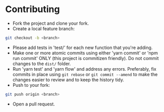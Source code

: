# Contributing

- Fork the project and clone your fork.
- Create a local feature branch:

```bash
git checkout -b <branch>
```

- Please add tests in 'test/' for each new function that you're adding.
- Make one or more atomic commits using either 'yarn commit' or 'npm run commit' ONLY (this project is commitizen friendly).  Do not commit changes to the `dist/` folder.
- Run 'yarn test' and 'yarn flow' and address any errors. Preferably, fix commits in place using `git rebase` or `git commit --amend` to make the changes easier to review and to keep the history tidy.
- Push to your fork:

```bash
git push origin <branch>
```

- Open a pull request.
